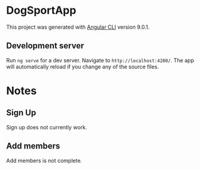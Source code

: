 # DogSportApp

This project was generated with [Angular CLI](https://github.com/angular/angular-cli) version 9.0.1.

## Development server

Run `ng serve` for a dev server. Navigate to `http://localhost:4200/`. The app will automatically reload if you change any of the source files.


# Notes

## Sign Up

Sign up does not currently work.

## Add members
Add members is not complete.
